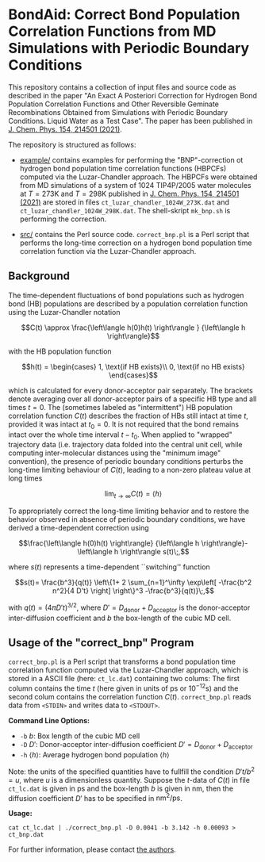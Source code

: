 # BondAid: Correct Bond Population Correlation Functions from MD Simulations with Periodic Boundary Conditions

This repository contains a collection of input files and source code as described in the paper "An Exact A Posteriori Correction for Hydrogen Bond Population Correlation Functions and Other Reversible Geminate Recombinations Obtained from Simulations with Periodic Boundary Conditions. Liquid Water as a Test Case". The paper has been published in [J. Chem. Phys. 154, 214501 (2021)](https://www.doi.org/10.1063/5.0053445).


The repository is structured as follows:

- [example/](example/) contains examples for performing the "BNP"-correction ot hydrogen bond population time correlation functions (HBPCFs) computed via the Luzar-Chandler approach. The HBPCFs were obtained from MD simulations of a system of 1024 TIP4P/2005 water molecules at $T=273 \mbox{K}$ and $T=298 \mbox{K}$ published in [J. Chem. Phys. 154, 214501 (2021)](https://www.doi.org/10.1063/5.0053445) are stored in files `ct_luzar_chandler_1024W_273K.dat` and `ct_luzar_chandler_1024W_298K.dat`. The shell-skript `mk_bnp.sh` is performing the correction.

- [src/](src/) contains the Perl source code. `correct_bnp.pl` is a Perl script that performs the long-time correction on a hydrogen bond population time correlation function via the Luzar-Chandler approach.

## Background

The time-dependent fluctuations of bond populations such as
hydrogen bond (HB) populations are 
described by a population correlation function using
the Luzar-Chandler notation
```math
C(t) \approx  \frac{\left\langle h(0)h(t) \right\rangle }
          {\left\langle h \right\rangle}
```
with the HB population function 
```math
h(t) = 
\begin{cases}
1, \text{if HB exists}\\
0, \text{if no HB exists}
\end{cases}
```
which is calculated for every donor-acceptor pair separately. 
The brackets denote averaging over all donor-acceptor pairs 
of a specific HB  type and all times $t=0$. 
The (sometimes labeled as "intermittent") HB population correlation function $C(t)$ 
describes the fraction of HBs still intact at time $t$, 
provided it was intact at $t_{0}=0$. It is not required that the bond remains  
intact over the whole time interval  $t-t_{0}$. 
When applied to "wrapped" trajectory data (i.e. trajectory data folded into the 
central unit cell, while computing inter-molecular distances using the 
"minimum image" convention),
the presence of periodic boundary conditions perturbs the 
long-time limiting behaviour of $C(t)$, leading to 
a non-zero plateau value at long times
```math
\lim_{t\rightarrow\infty}C(t) = \langle h\rangle
```
To appropriately correct the long-time limiting behavior and to
restore the 
behavior observed 
in absence of periodic boundary conditions, we have derived a time-dependent correction
using
```math
\frac{\left\langle h(0)h(t) \right\rangle}
          {\left\langle h \right\rangle}-\left\langle h \right\rangle s(t)\;,
```
where $s(t)$ represents a time-dependent ``switching'' function
```math
s(t)=
\frac{b^3}{q(t)}
\left\{1+
2 \sum_{n=1}^\infty 
\exp\left[
-\frac{b^2 n^2}{4 D't} 
\right]
\right\}^3 -\frac{b^3}{q(t)}\;,
```
with $q(t)=(4\pi D't)^{3/2}$,
where $D'=D_\text{donor}+D_\text{acceptor}$ is the
donor-acceptor inter-diffusion coefficient and $b$ the box-length of the
cubic MD cell. 

## Usage of the "correct_bnp" Program

`correct_bnp.pl` is a Perl script that transforms a bond population time correlation function computed 
via the Luzar-Chandler approach, which is stored in a ASCII file (here: `ct_lc.dat`) containing two colums: The first column
contains the time $t$ (here given in units of ps or $10^{-12}\mbox{s}$) and the second colum contains the
correlation function $C(t)$. `correct_bnp.pl` reads data from `<STDIN>` and writes data to `<STDOUT>`.

**Command Line Options:**
-   `-b` $b$: Box length of the cubic MD cell
-   `-D` $D'$: Donor-acceptor inter-diffusion coefficient $D'=D_\text{donor}+D_\text{acceptor}$
-   `-h` $\langle h\rangle$: Average hydrogen bond population $\langle h\rangle$ 

Note: the units of the specified quantities have to fullfill the condition
$D't/b^2=u$, where $u$ is a dimensionless quantity. Suppose the $t$-data of $C(t)$ in
file `ct_lc.dat`
is given in ps and the box-length $b$ is given in nm, then the diffusion coefficient $D'$ has to be specified in $\text{nm}^2/\text{ps}$. 

**Usage:**

`cat ct_lc.dat | ./correct_bnp.pl -D 0.0041 -b 3.142 -h 0.00093 > ct_bnp.dat`

For further information, please contact [the authors](mailto:dietmar.paschek@uni-rostock.de).

